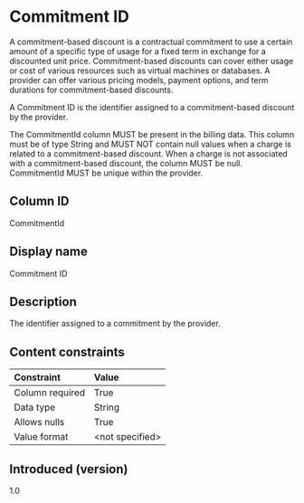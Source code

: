 # Commitment ID

A commitment-based discount is a contractual commitment to use a certain amount of a specific type of usage for a fixed term in exchange for a discounted unit price. Commitment-based discounts can cover either usage or cost of various resources such as virtual machines or databases. A provider can offer various pricing models, payment options, and term durations for commitment-based discounts.

A Commitment ID is the identifier assigned to a commitment-based discount by the provider.

The CommitmentId column MUST be present in the billing data. This column must be of type String and MUST NOT contain null values when a charge is related to a commitment-based discount. When a charge is not associated with a commitment-based discount, the column MUST be null. CommitmentId MUST be unique within the provider.

## Column ID

CommitmentId

## Display name

Commitment ID

## Description

The identifier assigned to a commitment by the provider.

## Content constraints

|    Constraint   |      Value      |
|:----------------|:----------------|
| Column required | True            |
| Data type       | String          |
| Allows nulls    | True             |
| Value format    | \<not specified> |

## Introduced (version)

1.0

